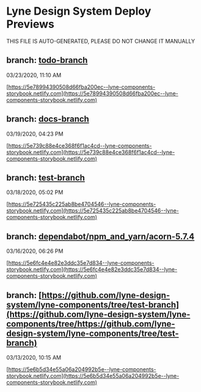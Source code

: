 # Lyne Design System Deploy Previews

 THIS FILE IS AUTO-GENERATED, PLEASE DO NOT CHANGE IT MANUALLY 

## branch: [todo-branch](https://github.com/lyne-design-system/lyne-components/tree/todo-branch)
03/23/2020, 11:10 AM

[https://5e78994390508d66fba200ec--lyne-components-storybook.netlify.com](https://5e78994390508d66fba200ec--lyne-components-storybook.netlify.com)

## branch: [docs-branch](https://github.com/lyne-design-system/lyne-components/tree/docs-branch)
03/19/2020, 04:23 PM

[https://5e739c88e4ce368f6f1ac4cd--lyne-components-storybook.netlify.com](https://5e739c88e4ce368f6f1ac4cd--lyne-components-storybook.netlify.com)

## branch: [test-branch](https://github.com/lyne-design-system/lyne-components/tree/test-branch)
03/18/2020, 05:02 PM

[https://5e725435c225ab8be4704546--lyne-components-storybook.netlify.com](https://5e725435c225ab8be4704546--lyne-components-storybook.netlify.com)

## branch: [dependabot/npm_and_yarn/acorn-5.7.4](https://github.com/lyne-design-system/lyne-components/tree/dependabot/npm_and_yarn/acorn-5.7.4)
03/16/2020, 06:26 PM

[https://5e6fc4e4e82e3ddc35e7d834--lyne-components-storybook.netlify.com](https://5e6fc4e4e82e3ddc35e7d834--lyne-components-storybook.netlify.com)

## branch: [https://github.com/lyne-design-system/lyne-components/tree/test-branch](https://github.com/lyne-design-system/lyne-components/tree/https://github.com/lyne-design-system/lyne-components/tree/test-branch)
03/13/2020, 10:15 AM

[https://5e6b5d34e55a06a204992b5e--lyne-components-storybook.netlify.com](https://5e6b5d34e55a06a204992b5e--lyne-components-storybook.netlify.com)

